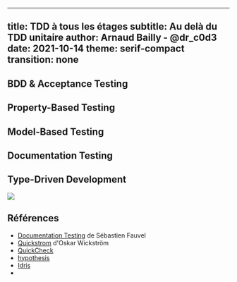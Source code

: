 ------------
title: TDD à tous les étages
subtitle: Au delà du TDD unitaire
author: Arnaud Bailly - @dr_c0d3
date: 2021-10-14
theme: serif-compact
transition: none
------------

## BDD & Acceptance Testing

## Property-Based Testing

## Model-Based Testing


## Documentation Testing

## Type-Driven Development

![](https://images.manning.com/720/960/resize/book/1/453215a-afa1-443f-9f2d-3b6bf24c34db/Brady-TDDI-HI.png)

## Références

* [Documentation Testing](https://sfauvel.github.io/documentationtesting/) de Sébastien Fauvel
* [Quickstrom](https://quickstrom.io/) d'Oskar Wickström
* [QuickCheck](https://hackage.haskell.org/package/QuickCheck)
* [hypothesis](https://hypothesis.readthedocs.io/en/latest/)
* [Idris](https://github.com/idris-lang/Idris2)
*
